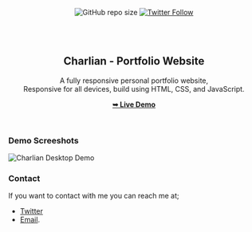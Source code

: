 <div align="center">
  
  ![GitHub repo size](https://img.shields.io/github/repo-size/CharlyAnne/Portfolio_website)
  [![Twitter Follow](https://img.shields.io/twitter/follow/charliimoisili?style=social)](https://twitter.com/intent/follow?screen_name=charlieimoisili)

  <br />
  <br />

  <h2 align="center">Charlian - Portfolio Website</h2>

  A fully responsive personal portfolio website, <br />Responsive for all devices, build using HTML, CSS, and JavaScript.

  <a href="https://CharlyAnne.github.io/Portfolio_website/"><strong>➥ Live Demo</strong></a>

</div>

<br />

### Demo Screeshots

![Charlian Desktop Demo](./readme-images/desktop.png "Desktop Demo")

### Contact

If you want to contact with me you can reach me at;
* [Twitter](https://www.twitter.com/charlieimoisili)
* [Email](cimoisili@outlook.com).
